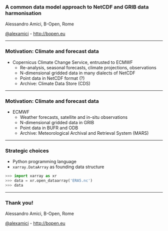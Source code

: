
### A common data model approach to NetCDF and GRIB data harmonisation

Alessandro Amici, B-Open, Rome

[@alexamici](https://twitter.com/alexamici) - http://bopen.eu

---

### Motivation: Climate and forecast data

 * Copernicus Climate Change Service, entrusted to ECMWF
   * Re-analysis, seasonal forecasts, climate projections, observations
   * N-dimensional gridded data in many dialects of NetCDF
   * Point data in NetCDF format (?)
   * Archive: Climate Data Store (CDS)

---

### Motivation: Climate and forecast data

 * ECMWF
   * Weather forecasts, satellite and in-situ observations
   * N-dimensional gridded data in GRIB
   * Point data in BUFR and ODB
   * Archive: Meteorological Archival and Retrieval System (MARS)

---

### Strategic choices

 * Python programming language
 * `xarray.DataArray` as founding data structure

```python
>>> import xarray as xr
>>> data = xr.open_dataarray('ERA5.nc')
>>> data

```

---

### Thank you!


Alessandro Amici, B-Open, Rome

[@alexamici](https://twitter.com/alexamici) - http://bopen.eu

